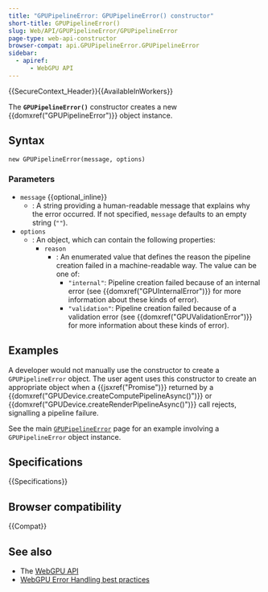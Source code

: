 ```yaml
---
title: "GPUPipelineError: GPUPipelineError() constructor"
short-title: GPUPipelineError()
slug: Web/API/GPUPipelineError/GPUPipelineError
page-type: web-api-constructor
browser-compat: api.GPUPipelineError.GPUPipelineError
sidebar:
  - apiref:
      - WebGPU API
---
```


{{SecureContext_Header}}{{AvailableInWorkers}}

The **`GPUPipelineError()`** constructor creates a new
{{domxref("GPUPipelineError")}} object instance.

## Syntax

```js-nolint
new GPUPipelineError(message, options)
```

### Parameters

- `message` {{optional_inline}}
  - : A string providing a human-readable message that explains why the error occurred. If not specified, `message` defaults to an empty string (`""`).
- `options`
  - : An object, which can contain the following properties:
    - `reason`
      - : An enumerated value that defines the reason the pipeline creation failed in a machine-readable way. The value can be one of:
        - `"internal"`: Pipeline creation failed because of an internal error (see {{domxref("GPUInternalError")}} for more information about these kinds of error).
        - `"validation"`: Pipeline creation failed because of a validation error (see {{domxref("GPUValidationError")}} for more information about these kinds of error).

## Examples

A developer would not manually use the constructor to create a `GPUPipelineError` object. The user agent uses this constructor to create an appropriate object when a {{jsxref("Promise")}} returned by a {{domxref("GPUDevice.createComputePipelineAsync()")}} or {{domxref("GPUDevice.createRenderPipelineAsync()")}} call rejects, signalling a pipeline failure.

See the main [`GPUPipelineError`](/en-US/docs/Web/API/GPUPipelineError#examples) page for an example involving a `GPUPipelineError` object instance.

## Specifications

{{Specifications}}

## Browser compatibility

{{Compat}}

## See also

- The [WebGPU API](/en-US/docs/Web/API/WebGPU_API)
- [WebGPU Error Handling best practices](https://toji.dev/webgpu-best-practices/error-handling)
